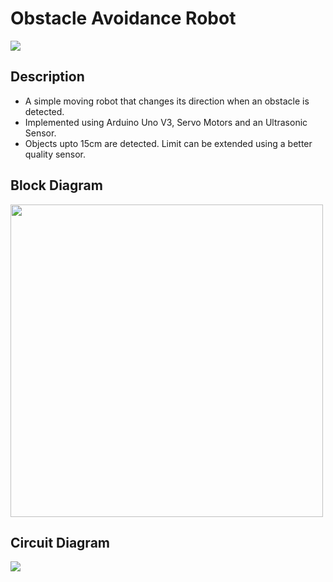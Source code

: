 # Obstacle Avoidance Robot
<!-- Project done as part of Course Work in 'Sensors and Instrumentation' by Nitin Nataraj , Tejeswar Ramachandran, Graham Frederick, Yaswant T -->
<img src="https://user-images.githubusercontent.com/66175660/130223521-8e6ce69a-905e-4c1e-a349-aecc3505cd2e.png">


## Description
<ul>
<li>A simple moving robot that changes its direction when an obstacle is detected.</li>
<li>Implemented using Arduino Uno V3, Servo Motors and an Ultrasonic Sensor.</li>
<li>Objects upto 15cm are detected. Limit can be extended using a better quality sensor. </li>
</ul>


## Block Diagram
<img src="https://user-images.githubusercontent.com/66175660/130222741-25104757-8b50-4d58-b732-ab711d204418.png" width="500">

## Circuit Diagram
<img src="https://user-images.githubusercontent.com/66175660/130223656-a07df0b0-2863-49cf-99d8-b36b7a37386b.png">

